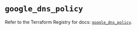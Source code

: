 # `google_dns_policy`

Refer to the Terraform Registry for docs: [`google_dns_policy`](https://registry.terraform.io/providers/hashicorp/google-beta/6.34.0/docs/resources/google_dns_policy).
